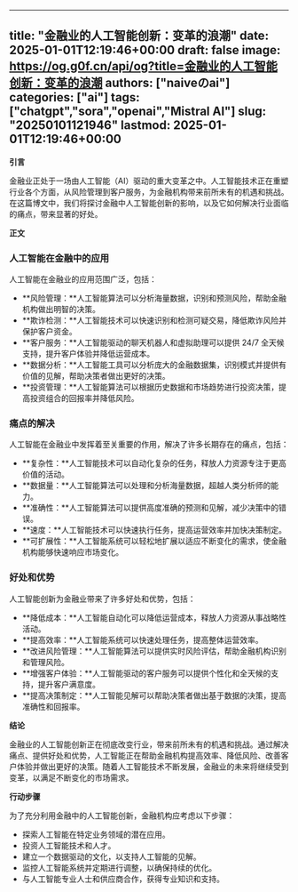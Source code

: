 
---
title: "金融业的人工智能创新：变革的浪潮"
date: 2025-01-01T12:19:46+00:00
draft: false
image: https://og.g0f.cn/api/og?title=金融业的人工智能创新：变革的浪潮
authors: ["naiveのai"]
categories: ["ai"]
tags: ["chatgpt","sora","openai","Mistral AI"]
slug: "20250101121946"
lastmod: 2025-01-01T12:19:46+00:00
---
**引言**

金融业正处于一场由人工智能（AI）驱动的重大变革之中。人工智能技术正在重塑行业各个方面，从风险管理到客户服务，为金融机构带来前所未有的机遇和挑战。在这篇博文中，我们将探讨金融中人工智能创新的影响，以及它如何解决行业面临的痛点，带来显著的好处。

**正文**

### 人工智能在金融中的应用

人工智能在金融业的应用范围广泛，包括：

- **风险管理：**人工智能算法可以分析海量数据，识别和预测风险，帮助金融机构做出明智的决策。
- **欺诈检测：**人工智能技术可以快速识别和检测可疑交易，降低欺诈风险并保护客户资金。
- **客户服务：**人工智能驱动的聊天机器人和虚拟助理可以提供 24/7 全天候支持，提升客户体验并降低运营成本。
- **数据分析：**人工智能工具可以分析庞大的金融数据集，识别模式并提供有价值的见解，帮助决策者做出更好的决策。
- **投资管理：**人工智能算法可以根据历史数据和市场趋势进行投资决策，提高投资组合的回报率并降低风险。

### 痛点的解决

人工智能在金融业中发挥着至关重要的作用，解决了许多长期存在的痛点，包括：

- **复杂性：**人工智能技术可以自动化复杂的任务，释放人力资源专注于更高价值的活动。
- **数据量：**人工智能算法可以处理和分析海量数据，超越人类分析师的能力。
- **准确性：**人工智能算法可以提供高度准确的预测和见解，减少决策中的错误。
- **速度：**人工智能技术可以快速执行任务，提高运营效率并加快决策制定。
- **可扩展性：**人工智能系统可以轻松地扩展以适应不断变化的需求，使金融机构能够快速响应市场变化。

### 好处和优势

人工智能创新为金融业带来了许多好处和优势，包括：

- **降低成本：**人工智能自动化可以降低运营成本，释放人力资源从事战略性活动。
- **提高效率：**人工智能系统可以快速处理任务，提高整体运营效率。
- **改进风险管理：**人工智能算法可以提供实时风险评估，帮助金融机构识别和管理风险。
- **增强客户体验：**人工智能驱动的客户服务可以提供个性化和全天候的支持，提升客户满意度。
- **提高决策制定：**人工智能见解可以帮助决策者做出基于数据的决策，提高准确性和回报率。

**结论**

金融业的人工智能创新正在彻底改变行业，带来前所未有的机遇和挑战。通过解决痛点、提供好处和优势，人工智能正在帮助金融机构提高效率、降低风险、改善客户体验并做出更好的决策。随着人工智能技术不断发展，金融业的未来将继续受到变革，以满足不断变化的市场需求。

**行动步骤**

为了充分利用金融中的人工智能创新，金融机构应考虑以下步骤：

- 探索人工智能在特定业务领域的潜在应用。
- 投资人工智能技术和人才。
- 建立一个数据驱动的文化，以支持人工智能的见解。
- 监控人工智能系统并定期进行调整，以确保持续的优化。
- 与人工智能专业人士和供应商合作，获得专业知识和支持。